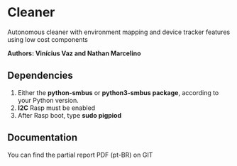 # Cleaner
Autonomous cleaner with environment mapping and device tracker features using low cost components 

**Authors: Vinícius Vaz and Nathan Marcelino**

## Dependencies

1. Either the **python-smbus** or **python3-smbus package**, according to your Python version.
2. **I2C** Rasp must be enabled
3. After Rasp boot, type **sudo pigpiod**

## Documentation

You can find the partial report PDF (pt-BR) on GIT
